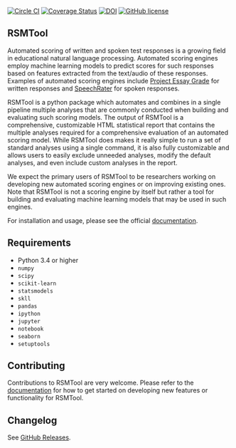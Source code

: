 [![Circle CI](https://circleci.com/gh/EducationalTestingService/rsmtool/tree/master.svg?style=shield)](https://circleci.com/gh/EducationalTestingService/rsmtool/tree/master)
[![Coverage Status](https://coveralls.io/repos/github/EducationalTestingService/rsmtool/badge.svg?branch=feature%2Fadd-test-coverage)](https://coveralls.io/github/EducationalTestingService/rsmtool?branch=feature%2Fadd-test-coverage)
[![DOI](https://zenodo.org/badge/22127/EducationalTestingService/rsmtool.svg)](https://zenodo.org/badge/latestdoi/22127/EducationalTestingService/rsmtool)
[![GitHub license](https://img.shields.io/badge/license-Apache%202-blue.svg)](https://raw.githubusercontent.com/EducationalTestingService/rsmtool/master/LICENSE)

## RSMTool

Automated scoring of written and spoken test responses is a growing field in educational natural language processing. Automated scoring engines employ machine learning models to predict scores for such responses based on features extracted from the text/audio of these responses. Examples of automated scoring engines include [Project Essay Grade](http://pegwriting.com/about) for written responses and [SpeechRater](https://www.ets.org/research/topics/as_nlp/speech/) for spoken responses.

RSMTool is a python package which automates and combines in a single pipeline multiple analyses that are commonly conducted when building and evaluating such scoring models.  The output of RSMTool is a comprehensive, customizable HTML statistical report that contains the multiple analyses required for a comprehensive evaluation of an automated scoring model. While RSMTool does makes it really simple to run a set of standard analyses using a single command, it is also fully customizable and allows users to easily exclude unneeded analyses, modify the default analyses, and even include custom analyses in the report.

We expect the primary users of RSMTool to be researchers working on developing new automated scoring engines or on improving existing ones. Note that RSMTool is not a scoring engine by itself but rather a tool for building and evaluating machine learning models that may be used in such engines. 

For installation and usage, please see the official [documentation](http://rsmtool.readthedocs.io). 

## Requirements

- Python 3.4 or higher
- `numpy`
- `scipy`
- `scikit-learn`
- `statsmodels`
- `skll`
- `pandas`
- `ipython`
- `jupyter`
- `notebook`
- `seaborn`
- `setuptools`

## Contributing

Contributions to RSMTool are very welcome. Please refer to the [documentation](http://rsmtool.readthedocs.io/en/latest/contributing.html) for how to get started on developing new features or functionality for RSMTool.

## Changelog
See [GitHub Releases](https://github.com/EducationalTestingService/rsmtool/releases).



